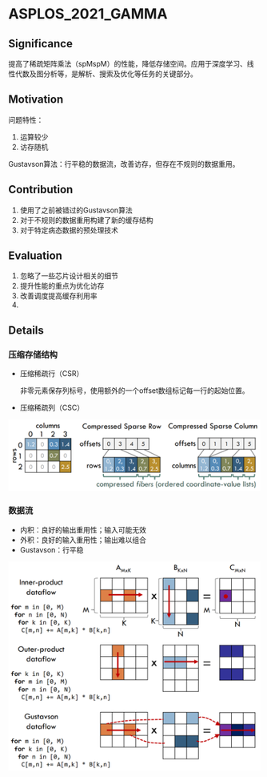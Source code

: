 # ASPLOS_2021_GAMMA

## Significance

提高了稀疏矩阵乘法（spMspM）的性能，降低存储空间。应用于深度学习、线性代数及图分析等，是解析、搜索及优化等任务的关键部分。

## Motivation

问题特性：

1. 运算较少
2. 访存随机

Gustavson算法：行平稳的数据流，改善访存，但存在不规则的数据重用。

## Contribution

1. 使用了之前被错过的Gustavson算法
2. 对于不规则的数据重用构建了新的缓存结构
3. 对于特定病态数据的预处理技术

## Evaluation

1. 忽略了一些芯片设计相关的细节
2. 提升性能的重点为优化访存
3. 改善调度提高缓存利用率
4. 

## Details

### 压缩存储结构

- 压缩稀疏行（CSR）

  非零元素保存列标号，使用额外的一个offset数组标记每一行的起始位置。

- 压缩稀疏列（CSC）

![image-20240103153607860](./.ASPLOS_2021_GAMMA.assets/image-20240103153607860.png)

### 数据流

- 内积：良好的输出重用性；输入可能无效
- 外积：良好的输入重用性；输出难以组合
- Gustavson：行平稳

![image-20240103154054530](./.ASPLOS_2021_GAMMA.assets/image-20240103154054530.png)